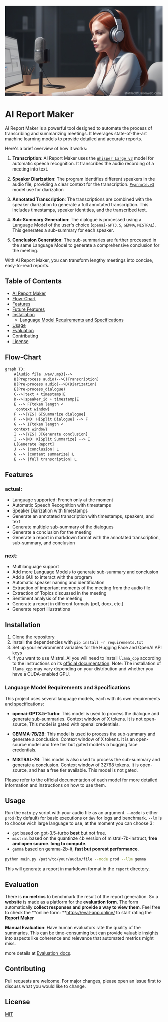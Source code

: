 ![poster](images/Ai_report_maker_poster.jpg)
# AI Report Maker
AI Report Maker is a powerful tool designed to automate the process of transcribing and summarizing meetings. It leverages state-of-the-art machine learning models to provide detailed and accurate reports.

Here's a brief overview of how it works:

1. **Transcription**: AI Report Maker uses the [`Whisper Large v3`](https://huggingface.co/openai/whisper-large-v3) model for automatic speech recognition. It transcribes the audio recording of a meeting into text.

2. **Speaker Diarization**: The program identifies different speakers in the audio file, providing a clear context for the transcription. [`Pyannote.v3`](https://huggingface.co/pyannote/speaker-diarization-3.1) model use for diarization

3. **Annotated Transcription**: The transcriptions are combined with the speaker diarization to generate a full annotated transcription. This includes timestamps, speaker identities, and the transcribed text.

4. **Sub-Summary Generation**: The dialogue is processed using a Language Model of the user's choice (`openai-GPT3.5`, `GEMMA`, `MISTRAL`). This generates a sub-summary for each speaker.

5. **Conclusion Generation**: The sub-summaries are further processed in the same Language Model to generate a comprehensive conclusion for the meeting.

With AI Report Maker, you can transform lengthy meetings into concise, easy-to-read reports.

## Table of Contents

- [AI Report Maker](#ai-report-maker)
- [Flow-Chart](#flow-chart)
- [Features](#features)
- [Future Features](#future-features)
- [Installation](#installation)
  - [Language Model Requirements and Specifications](#language-model-requirements-and-specifications)
- [Usage](#usage)
- [Evaluation](#evaluation)
- [Contributing](#contributing)
- [License](#license)

## Flow-Chart
```mermaid
graph TD;
    A[Audio file .wav/.mp3]--> 
    B(Preprocess audio)-->C(Transcription) 
    B(Pre-process audio)-->D(Diarization)
    E(Pre-process_dialogue)
    C-->|text + timestamp|E
    D-->|speaker_id + timestamp|E
    E --> F{token length <
     context window}
    F -->|YES| G[Summarize dialogue]
    F -->|NO| H[Split Dialogue] --> F
    G --> I{token length < 
    context window}
    I -->|YES| J[Generate conclusion]
    I -->|NO| K[Split Summarize] --> I
    L[Generate Report]
    J --> |conclusion| L
    G --> |content summarize| L
    E --> |full transcription| L
```

## Features

### actual:
- Language supported: French only at the moment
- Automatic Speech Recognition with timestamps
- Speaker Diarization with timestamps
- Generate an annotated transcription with timestamps, speakers, and text
- Generate multiple sub-summary of the dialogues
- Generate a conclusion for the meeting
- Generate a report in markdown format with the annotated transcription, sub-summary, and conclusion

### next:
- Multilanguage support
- Add more Language Models to generate sub-summary and conclusion
- Add a GUI to interact with the program
- Automatic speaker naming and identification
- Extraction of important moments of the meeting from the audio file
- Extraction of Topics discussed in the meeting
- Sentiment analysis of the meeting
- Generate a report in different formats (pdf, docx, etc.)
- Generate report illustrations

## Installation

1. Clone the repository
2. Install the dependencies with `pip install -r requirements.txt`
3. Set up your environment variables for the Hugging Face and OpenAI API keys
4. If you want to use Mistral_AI you will need to Install `llama_cpp` according to the instructions on its [official documentation](https://link-to-llama-cpp-docs). Note: The installation of `llama_cpp` may vary depending on your distribution and whether you have a CUDA-enabled GPU.

### Language Model Requirements and Specifications

This project uses several language models, each with its own requirements and specifications:

- **openai-GPT3.5-Turbo**: This model is used to process the dialogue and generate sub-summaries. Context window of X tokens. It is not open-source, This model is gated with openai credentials.

- **GEMMA-7B/2B**: This model is used to process the sub-summary and generate a conclusion. Context window of X tokens. It is an open-source model and free tier but gated model via hugging face credentials.

- **MISTRAL-7B**: This model is also used to process the sub-summary and generate a conclusion. Context window of 32768 tokens. It is open-source, and has a free tier available. This model is not gated.

Please refer to the official documentation of each model for more detailed information and instructions on how to use them.

## Usage

Run the `main.py` script with your audio file as an argument.
`--mode` is either `prod` (by default) for basic executions or `dev` for logs and benchmark.
`--lm` is to choose wich large language to use, at the moment you can choose 3: <br>
- `gpt` based on gpt-3.5-turbo **best** but not free.
- `mistral` based on the quantinze 4b version of mistral-7b-instruct, **free and open source**. **long to compute**.
- `gemma` based on gemma-2b-it, **fast but poorest performance**.
```bash
python main.py /path/to/your/audio/file --mode prod --llm gemma
```

This will generate a report in markdown format in the `report` directory.

## Evaluation


There is **no metrics** to benchmark the result of the report generation. So a **website** is made as a platform for the **evaluation form**. The form automatically **collect responses and provide a way to view them**. Feel free to check the **online form: **https://eval-app.online/  to start rating the **Report Maker**

**Manual Evaluation**: Have human evaluators rate the quality of the summaries. This can be time-consuming but can provide valuable insights into aspects like coherence and relevance that automated metrics might miss. 

more details at [Evaluation_docs](Evaluation/readme.md).

## Contributing

Pull requests are welcome. For major changes, please open an issue first to discuss what you would like to change.

## License

[MIT](https://choosealicense.com/licenses/mit/)

